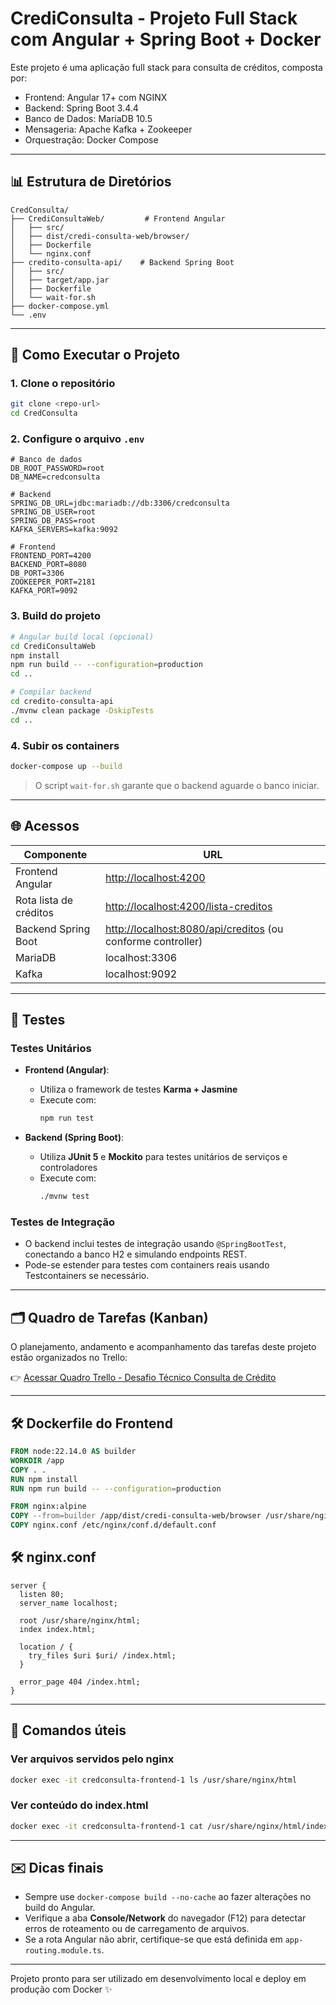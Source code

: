 # CrediConsulta - Projeto Full Stack com Angular + Spring Boot + Docker

Este projeto é uma aplicação full stack para consulta de créditos, composta por:

- Frontend: Angular 17+ com NGINX
- Backend: Spring Boot 3.4.4
- Banco de Dados: MariaDB 10.5
- Mensageria: Apache Kafka + Zookeeper
- Orquestração: Docker Compose

---

## 📊 Estrutura de Diretórios

```
CredConsulta/
├── CrediConsultaWeb/         # Frontend Angular
│   ├── src/
│   ├── dist/credi-consulta-web/browser/
│   ├── Dockerfile
│   └── nginx.conf
├── credito-consulta-api/    # Backend Spring Boot
│   ├── src/
│   ├── target/app.jar
│   ├── Dockerfile
│   └── wait-for.sh
├── docker-compose.yml
└── .env
```

---

## 🚀 Como Executar o Projeto

### 1. Clone o repositório

```bash
git clone <repo-url>
cd CredConsulta
```

### 2. Configure o arquivo `.env`

```env
# Banco de dados
DB_ROOT_PASSWORD=root
DB_NAME=credconsulta

# Backend
SPRING_DB_URL=jdbc:mariadb://db:3306/credconsulta
SPRING_DB_USER=root
SPRING_DB_PASS=root
KAFKA_SERVERS=kafka:9092

# Frontend
FRONTEND_PORT=4200
BACKEND_PORT=8080
DB_PORT=3306
ZOOKEEPER_PORT=2181
KAFKA_PORT=9092
```

### 3. Build do projeto

```bash
# Angular build local (opcional)
cd CrediConsultaWeb
npm install
npm run build -- --configuration=production
cd ..

# Compilar backend
cd credito-consulta-api
./mvnw clean package -DskipTests
cd ..
```

### 4. Subir os containers

```bash
docker-compose up --build
```

> O script `wait-for.sh` garante que o backend aguarde o banco iniciar.

---

## 🌐 Acessos

| Componente             | URL                                                                                               |
| ---------------------- | ------------------------------------------------------------------------------------------------- |
| Frontend Angular       | [http://localhost:4200](http://localhost:4200)                                                    |
| Rota lista de créditos | [http://localhost:4200/lista-creditos](http://localhost:4200/lista-creditos)                      |
| Backend Spring Boot    | [http://localhost:8080/api/creditos](http://localhost:8080/api/creditos) (ou conforme controller) |
| MariaDB                | localhost:3306                                                                                    |
| Kafka                  | localhost:9092                                                                                    |

---

## 🧪 Testes

### Testes Unitários

- **Frontend (Angular)**:
  - Utiliza o framework de testes **Karma + Jasmine**
  - Execute com:
    ```bash
    npm run test
    ```

- **Backend (Spring Boot)**:
  - Utiliza **JUnit 5** e **Mockito** para testes unitários de serviços e controladores
  - Execute com:
    ```bash
    ./mvnw test
    ```

### Testes de Integração

- O backend inclui testes de integração usando `@SpringBootTest`, conectando a banco H2 e simulando endpoints REST.
- Pode-se estender para testes com containers reais usando Testcontainers se necessário.

---

## 🗂️ Quadro de Tarefas (Kanban)

O planejamento, andamento e acompanhamento das tarefas deste projeto estão organizados no Trello:

👉 [Acessar Quadro Trello - Desafio Técnico Consulta de Crédito](https://trello.com/b/uXMxb9kq/desafio-tecnico-consulta-de-credito)

---

## 🛠️ Dockerfile do Frontend

```dockerfile
FROM node:22.14.0 AS builder
WORKDIR /app
COPY . .
RUN npm install
RUN npm run build -- --configuration=production

FROM nginx:alpine
COPY --from=builder /app/dist/credi-consulta-web/browser /usr/share/nginx/html
COPY nginx.conf /etc/nginx/conf.d/default.conf
```

## 🛠️ nginx.conf

```nginx
server {
  listen 80;
  server_name localhost;

  root /usr/share/nginx/html;
  index index.html;

  location / {
    try_files $uri $uri/ /index.html;
  }

  error_page 404 /index.html;
}
```

---

## 🔧 Comandos úteis

### Ver arquivos servidos pelo nginx

```bash
docker exec -it credconsulta-frontend-1 ls /usr/share/nginx/html
```

### Ver conteúdo do index.html

```bash
docker exec -it credconsulta-frontend-1 cat /usr/share/nginx/html/index.html
```

---

## ✉️ Dicas finais

- Sempre use `docker-compose build --no-cache` ao fazer alterações no build do Angular.
- Verifique a aba **Console/Network** do navegador (F12) para detectar erros de roteamento ou de carregamento de arquivos.
- Se a rota Angular não abrir, certifique-se que está definida em `app-routing.module.ts`.

---

Projeto pronto para ser utilizado em desenvolvimento local e deploy em produção com Docker ✨

